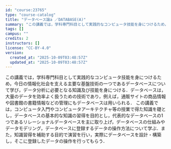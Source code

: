 ```yaml
---
id: "course:23765"
type: "course-catalog"
title: "データベース論a ／DATABASE(A)"
summary: "この講義では，学科専門科目として実践的なコンピュータ技能を身につけるため，今日の情報化社会を支える主要な基盤技術の一つであるデータベースについて学び，データ分析に必要となる知識及び技能を身につける．データベースは，大量のデータを効率よく扱う…"
tags: []
campus: ""
credits: 2
instructors: []
license: "CC-BY-4.0"
version:
  created_at: "2025-10-09T03:48:57Z"
  updated_at: "2025-10-09T03:48:57Z"
---
```

この講義では，学科専門科目として実践的なコンピュータ技能を身につけるため，今日の情報化社会を支える主要な基盤技術の一つであるデータベースについて学び，データ分析に必要となる知識及び技能を身につける．データベースは，大量のデータを効率よく扱うための技術であり，例えば，通販サイトの商品情報や図書館の書籍情報などの管理にもデータベースは用いられる． この講義では，コンピュータ入門やコンピュータアーキテクチャ等の授業で得た知識を礎とし，データベースの基本的な知識の習得を目的とし，代表的なデータベースの1つであるリレーショナルデータベースを主に取り上げ，データベースの仕組みやデータモデリング，データベースに登録するデータの操作方法について学ぶ．また，知識習得を補助する目的で演習を行い，実際にデータベースを設計・構築し，そこに登録したデータの操作を行ってもらう．
